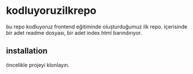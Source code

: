 # kodluyoruzilkrepo
bu repo kodluyoruz frontend eğitiminde oluşturduğumuz ilk repo. içerisinde bir adet readme dosyası, bir adet index.html barındırıyor.
## installation
öncelikle projeyi klonlayın. 

